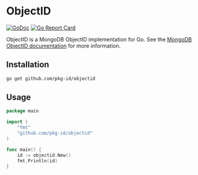 # ObjectID

[![GoDoc](https://godoc.org/github.com/pkg-id/objectid?status.svg)](https://godoc.org/github.com/pkg-id/objectid)
[![Go Report Card](https://goreportcard.com/badge/github.com/pkg-id/objectid)](https://goreportcard.com/report/github.com/pkg-id/objectid)

ObjectID is a MongoDB ObjectID implementation for Go. See the [MongoDB ObjectID documentation](https://docs.mongodb.com/manual/reference/method/ObjectId/) for more information.


## Installation

```bash
go get github.com/pkg-id/objectid
```

## Usage

```go
package main

import (
	"fmt"
	"github.com/pkg-id/objectid"
)

func main() {
	id := objectid.New() 
	fmt.Println(id)
}
```
